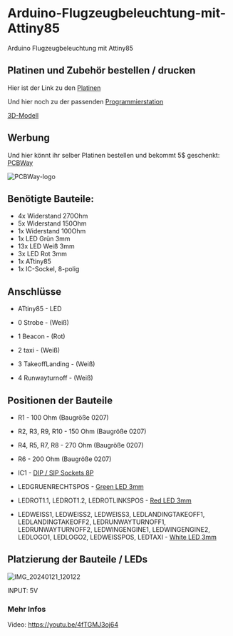 # Arduino-Flugzeugbeleuchtung-mit-Attiny85
Arduino Flugzeugbeleuchtung mit Attiny85

## Platinen und Zubehör bestellen / drucken
Hier ist der Link zu den [Platinen](https://www.pcbway.com/project/shareproject/Arduino_Flugzeugbeleuchtung_mit_Attiny85_85801747.html)

Und hier noch zu der passenden [Programmierstation](https://www.pcbway.com/project/shareproject/Arduino_Programmierstation_Atmega328_Attiny85_442d283b.html)

[3D-Modell](https://www.printables.com/de/model/731749-arduino-flugzeugbeleuchtung-mit-attiny85)


## Werbung

Und hier könnt ihr selber Platinen bestellen und bekommt 5$ geschenkt: [PCBWay](https://pcbway.com/g/Bm3OZF)

![PCBWay-logo](https://github.com/Linu-Tec/Arduino-Flugzeugbeleuchtung-mit-Attiny85/assets/70856050/f9591483-f21d-43ff-ad13-56f694e104a1)


## Benötigte Bauteile:
- 4x Widerstand 270Ohm
- 5x Widerstand 150Ohm
- 1x Widerstand 100Ohm
- 1x LED Grün 3mm
- 13x LED Weiß 3mm
- 3x LED Rot 3mm
- 1x ATtiny85
- 1x IC-Sockel, 8-polig



## Anschlüsse

- ATtiny85 - LED

- 0	Strobe - (Weiß)

- 1	Beacon - (Rot)

- 2	taxi - (Weiß)

- 3	TakeoffLanding - (Weiß)

- 4	Runwayturnoff - (Weiß)

## Positionen der Bauteile 

- R1 - 100 Ohm (Baugröße 0207)
- R2, R3, R9, R10 - 150 Ohm (Baugröße 0207)
- R4, R5, R7, R8 - 270 Ohm (Baugröße 0207)
- R6 - 200 Ohm (Baugröße 0207)

- IC1 - [DIP / SIP Sockets 8P](https://mou.sr/3D2lK8w)

- LEDGRUENRECHTSPOS - [Green LED 3mm](https://mou.sr/4e0Mw0y)
- LEDROT1.1, LEDROT1.2, LEDROTLINKSPOS - [Red LED 3mm](https://mou.sr/4e1yV9d)
- LEDWEISS1, LEDWEISS2, LEDWEISS3, LEDLANDINGTAKEOFF1, LEDLANDINGTAKEOFF2, LEDRUNWAYTURNOFF1, LEDRUNWAYTURNOFF2, LEDWINGENGINE1, LEDWINGENGINE2, LEDLOGO1, LEDLOGO2, LEDWEISSPOS, LEDTAXI - [White LED 3mm](https://mou.sr/4dTjShu)


## Platzierung der Bauteile / LEDs
![IMG_20240121_120122](https://github.com/Linu-Tec/Arduino-Flugzeugbeleuchtung-mit-Attiny85/assets/70856050/3a651bb8-5602-49a8-9e55-ddb3e097bd0c)



INPUT: 5V


### Mehr Infos
Video: https://youtu.be/4fTGMJ3oj64
